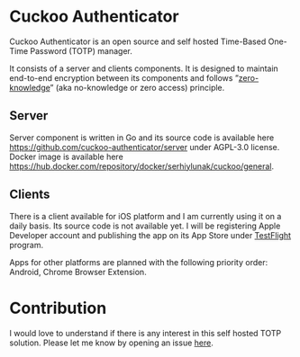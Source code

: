 # Cuckoo Authenticator

Cuckoo Authenticator is an open source and self hosted Time-Based One-Time Password (TOTP) manager.

It consists of a server and clients components. It is designed to maintain end-to-end encryption between its components and follows ”[zero-knowledge](https://en.m.wikipedia.org/wiki/Zero-knowledge_service)” (aka no-knowledge or zero access) principle.

## Server

Server component is written in Go and its source code is available here https://github.com/cuckoo-authenticator/server under AGPL-3.0 license. Docker image is available here https://hub.docker.com/repository/docker/serhiylunak/cuckoo/general.

## Clients

There is a client available for iOS platform and I am currently using it on a daily basis. Its source code is not available yet. I will be registering Apple Developer account and publishing the app on its App Store under [TestFlight](https://developer.apple.com/testflight/) program.

Apps for other platforms are planned with the following priority order: Android, Chrome Browser Extension.

# Contribution

I would love to understand if there is any interest in this self hosted TOTP solution. Please let me know by opening an issue [here](https://github.com/cuckoo-authenticator/.github/issues).
